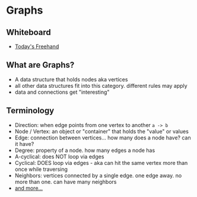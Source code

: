 # Graphs

## Whiteboard

- [Today's Freehand](https://projects.invisionapp.com/freehand/document/rBvJ9XUL9)

## What are Graphs?

- A data structure that holds nodes aka vertices
- all other data structures fit into this category.  different rules may apply
- data and connections get "interesting"

## Terminology
- Direction: when edge points from one vertex to another `a -> b`
- Node / Vertex: an object or "container" that holds the "value" or values
- Edge: connection between vertices... how many does a node have?  can it have?
- Degree:  property of a node.  how many edges a node has
- A-cyclical:  does NOT loop via edges
- Cyclical: DOES loop via edges - aka can hit the same vertex more than once while traversing
- Neighbors: vertices connected by a single edge.  one edge away.  no more than one.  can have many neighbors
- [and more...](https://codefellows.github.io/common_curriculum/data_structures_and_algorithms/Code_401/class-35/resources/graphs.html)
